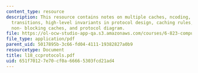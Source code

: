 ```yaml
---
content_type: resource
description: This resource contains notes on multiple caches, ncoding, implications,
  transitions, high-level invariants in protocol design, caching rules, rules, messages,
  non- blocking caches, and protocol diagram.
file: https://ol-ocw-studio-app-qa.s3.amazonaws.com/courses/6-823-computer-system-architecture-fall-2005/651f70127e70cf0a66665303fcd21ad4_l18_ccprotocols.pdf
file_type: application/pdf
parent_uid: 5017895b-3c66-fd04-4111-19382827a0b9
resourcetype: Document
title: l18_ccprotocols.pdf
uid: 651f7012-7e70-cf0a-6666-5303fcd21ad4
---
```

